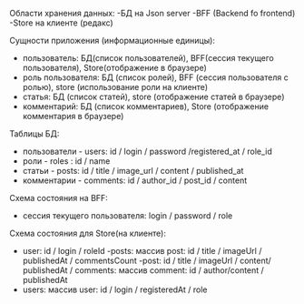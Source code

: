 Области хранения данных:
-БД на Json server
-BFF (Backend fo frontend)
-Store на клиенте (редакс)

Сущности приложения (информационные единицы):

-   пользователь: БД(список пользователей), BFF(сессия текущего пользователя), Store(отображение в браузере)
-   роль пользователя: БД (список ролей), BFF (сессия пользователя с ролью), store (использование роли на клиенте)
-   статья: БД (список статей), store (отображение статей в браузере)
-   комментарий: БД (список комментариев), Store (отображение комментария в браузере)

Таблицы БД:

-   пользователи - users: id / login / password /registered_at / role_id
-   роли - roles : id / name
-   статьи - posts: id / title / image_url / content / published_at
-   комментарии - comments: id / author_id / post_id / content

Схема состояния на BFF:

-   сессия текущего пользователя: login / password / role

Схема состояния для Store(на клиенте):

-   user: id / login / roleId
    -posts: массив post: id / title / imageUrl / publishedAt / commentsCount
    -post: id / title / imageUrl / content/ publishedAt / comments: массив comment: id / author/content / publishedAt
-   users: массив user: id / login / registeredAt / role
